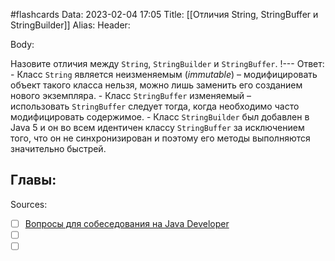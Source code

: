 #flashcards
Data: 2023-02-04 17:05
Title: [[Отличия String, StringBuffer и StringBuilder]]
Alias:
Header:




Body:


Назовите отличия между `String`, `StringBuilder` и `StringBuffer`.
!---
Ответ:
	- Класс `String` является неизменяемым (_immutable_) – модифицировать объект такого класса нельзя, можно лишь заменить его созданием нового экземпляра.
	- Класс `StringBuffer` изменяемый – использовать `StringBuffer` следует тогда, когда необходимо часто модифицировать содержимое.
	- Класс `StringBuilder` был добавлен в Java 5 и он во всем идентичен классу `StringBuffer` за исключением того, что он не синхронизирован и поэтому его методы выполняются значительно быстрей.
<!--SR:!2023-03-14,3,250-->




Главы:
-


Sources:
- [ ] [Вопросы для собеседования на Java Developer](https://github.com/enhorse/java-interview/blob/master/README.md#%D0%9E%D0%9E%D0%9F)
- [ ] []()
- [ ] []()
